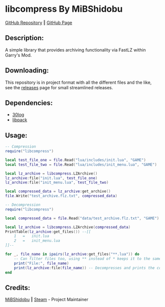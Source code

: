 libcompress By MiBShidobu
===

[GitHub Repository](https://github.com/MiBShidobu/libcompress) &#x02016; [GitHub Page](http://mibshidobu.github.io/libcompress)

## Description: ##
A simple library that provides archiving functionality via FastLZ within Garry's Mod.

## Downloading: ##
This repository is in project format with all the different files and the like, see the [releases](https://github.com/MiBShidobu/libcompress/releases) page for small streamlined releases.

## Dependencies: ##
- [30log](https://github.com/Yonaba/30log)
- [libpack](https://github.com/MiBShidobu/libpack)

## Usage: ##
```lua
-- Compression
require("libcompress")

local test_file_one = file.Read("lua/includes/init.lua", "GAME")
local test_file_two = file.Read("lua/includes/init_menu.lua", "GAME")

local lz_archive = libcompress.LZArchive()
lz_archive:file("init.lua", test_file_one)
lz_archive:file("init_menu.lua", test_file_two)

local compressed_data = lz_archive:get_archive()
file.Write("test_archive.flz.txt", compressed_data)

-- Decompression
require("libcompress")

local compressed_data = file.Read("data/test_archive.flz.txt", "GAME")

local lz_archive = libcompress.LZArchive(compressed_data)
PrintTable(lz_archive:get_files()) --[[
	1	=	init.lua
	2	=	init_menu.lua
]]--

for _, file_name in ipairs(lz_archive:get_files("**.lua")) do
    -- Can filter files too, using ** instead of * keeps it to the same directory level
    print("File:", file_name)
    print(lz_archive:file(file_name)) -- Decompresses and prints the content
end
```

## Credits: ##
[MiBShidobu](https://github.com/mibshidobu) &#x02016; [Steam](http://steamcommunity.com/profiles/76561197967808946) - Project Maintainer